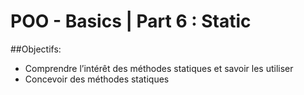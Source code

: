 # POO - Basics | Part 6 : Static

##Objectifs:
* Comprendre l’intérêt des méthodes statiques et savoir les utiliser
* Concevoir des méthodes statiques